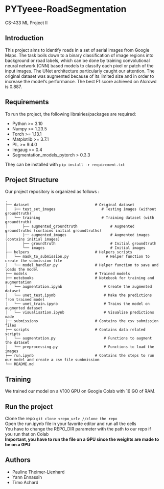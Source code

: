 # PYTyeee-RoadSegmentation
CS-433 ML Project II


## Introduction
This project aims to identify roads in a set of aerial images from Google Maps. The task boils down to a binary classification of image regions into background or road labels, which can be done by training convolutional neural network (CNN) based models to classify each pixel or patch of the input images. The UNet architecture particularly caught our attention. The original dataset was augmented because of its limited size and in order to increase the model's performance. The best F1 score achieved on AIcrowd is 0.887.


## Requirements
To run the project, the following librairies/packages are required:
- Python >= 3.10
- Numpy >= 1.23.5
- Torch >= 1.13.1
- Matplotlib >= 3.7.1
- PIL >= 9.4.0
- Imgaug >= 0.4
- Segmentation_models_pytorch > 0.3.3

They can be installed with `pip install -r requirement.txt`
 

## Project Structure
Our project repository is organized as follows : 
```
.
├── dataset                              # Original dataset
│   ├── test_set_images                     # Testing images (without groundtruth)
|   └── training                            # Training dataset (with groundtruth)
│       ├── augmented_groundtruth               # Augmented groundtruths (contains initial groundtruths)
│       ├── augmented_images                    # Augmented images (contains initial images)
│       ├── groundtruth                         # Initial groundtruth
│       └── images                              # Initial images
├── helpers                              # Helpers scripts
│   └── mask_to_submission.py                 # Helper function to create the submission file
│   └── model_handler.py                 # Helper function to save and loads the model 
├── models                               # Trained models
├── notebooks                            # Notebook for training and augmentation
│   └── augmentation.ipynb                   # Create the augmented dataset
│   └── unet_test.ipynb                      # Make the predictions from trained model
│   └── unet_train.ipynb                     # Trains the model on augmented dataset
│   └── visualisation.ipynb                  # Visualise predictions made 
├── submissions                          # Contains the csv submission files
├── scripts                              # Contains data related scripts   
│   └── augmentation.py                      # Functions to augment the dataset
│   └── preprocessing.py                     # Functions to load the images
├── run.ipynb                            # Contains the steps to run our model and create a csv file sumbmission 
└── README.md                         

```
## Training 
We trained our model on a V100 GPU on Google Colab with 16 GO of RAM.

## Run the project 
Clone the repo `git clone <repo_url> //clone the repo`\
Open the run.ipynb file in your favorite editor and run all the cells\
You have to change the REPO_DIR parameter with the path to our repo if you run that on Colab\
**Important, you have to run the file on a GPU since the weights are made to be on a GPU**

## Authors
- Pauline Theimer-Lienhard
- Yann Ennassih
- Timo Achard
